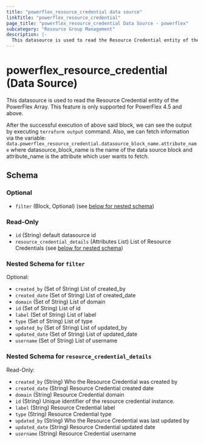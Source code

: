 ```yaml
---
title: "powerflex_resource_credential data source"
linkTitle: "powerflex_resource_credential"
page_title: "powerflex_resource_credential Data Source - powerflex"
subcategory: "Resource Group Management"
description: |-
  This datasource is used to read the Resource Credential entity of the PowerFlex Array. This feature is only supported for PowerFlex 4.5 and above.
---
```


# powerflex_resource_credential (Data Source)

This datasource is used to read the Resource Credential entity of the PowerFlex Array. This feature is only supported for PowerFlex 4.5 and above.



After the successful execution of above said block, we can see the output by executing `terraform output` command. Also, we can fetch information via the variable: `data.powerflex_resource_credential.datasource_block_name.attribute_name` where datasource_block_name is the name of the data source block and attribute_name is the attribute which user wants to fetch.

<!-- schema generated by tfplugindocs -->
## Schema

### Optional

- `filter` (Block, Optional) (see [below for nested schema](#nestedblock--filter))

### Read-Only

- `id` (String) default datasource id
- `resource_credential_details` (Attributes List) List of Resource Credentials (see [below for nested schema](#nestedatt--resource_credential_details))

<a id="nestedblock--filter"></a>
### Nested Schema for `filter`

Optional:

- `created_by` (Set of String) List of created_by
- `created_date` (Set of String) List of created_date
- `domain` (Set of String) List of domain
- `id` (Set of String) List of id
- `label` (Set of String) List of label
- `type` (Set of String) List of type
- `updated_by` (Set of String) List of updated_by
- `updated_date` (Set of String) List of updated_date
- `username` (Set of String) List of username


<a id="nestedatt--resource_credential_details"></a>
### Nested Schema for `resource_credential_details`

Read-Only:

- `created_by` (String) Who the Resource Credential was created by
- `created_date` (String) Resource Credential created date
- `domain` (String) Resource Credential domain
- `id` (String) Unique identifier of the resource credential instance.
- `label` (String) Resource Credential label
- `type` (String) Resource Credential type
- `updated_by` (String) Who the Resource Credential was last updated by
- `updated_date` (String) Resource Credential updated date
- `username` (String) Resource Credential username
